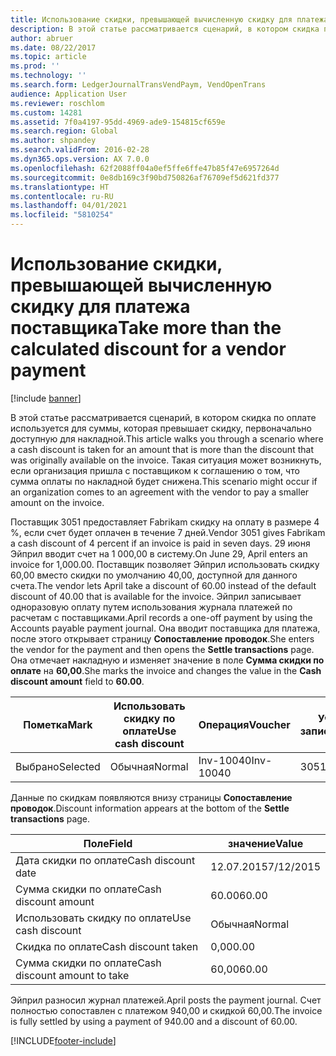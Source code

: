 ```yaml
---
title: Использование скидки, превышающей вычисленную скидку для платежа поставщика
description: В этой статье рассматривается сценарий, в котором скидка по оплате используется для суммы, которая превышает скидку, первоначально доступную для накладной. Такая ситуация может возникнуть, если организация пришла с поставщиком к соглашению о том, что сумма оплаты по накладной будет снижена.
author: abruer
ms.date: 08/22/2017
ms.topic: article
ms.prod: ''
ms.technology: ''
ms.search.form: LedgerJournalTransVendPaym, VendOpenTrans
audience: Application User
ms.reviewer: roschlom
ms.custom: 14281
ms.assetid: 7f0a4197-95dd-4969-ade9-154815cf659e
ms.search.region: Global
ms.author: shpandey
ms.search.validFrom: 2016-02-28
ms.dyn365.ops.version: AX 7.0.0
ms.openlocfilehash: 62f2088ff04a0ef5ffe6ffe47b85f47e6957264d
ms.sourcegitcommit: 0e8db169c3f90bd750826af76709ef5d621fd377
ms.translationtype: HT
ms.contentlocale: ru-RU
ms.lasthandoff: 04/01/2021
ms.locfileid: "5810254"
---
```

# <a name="take-more-than-the-calculated-discount-for-a-vendor-payment"></a><span data-ttu-id="8cfbf-104">Использование скидки, превышающей вычисленную скидку для платежа поставщика</span><span class="sxs-lookup"><span data-stu-id="8cfbf-104">Take more than the calculated discount for a vendor payment</span></span>

[!include [banner](../includes/banner.md)]

<span data-ttu-id="8cfbf-105">В этой статье рассматривается сценарий, в котором скидка по оплате используется для суммы, которая превышает скидку, первоначально доступную для накладной.</span><span class="sxs-lookup"><span data-stu-id="8cfbf-105">This article walks you through a scenario where a cash discount is taken for an amount that is more than the discount that was originally available on the invoice.</span></span> <span data-ttu-id="8cfbf-106">Такая ситуация может возникнуть, если организация пришла с поставщиком к соглашению о том, что сумма оплаты по накладной будет снижена.</span><span class="sxs-lookup"><span data-stu-id="8cfbf-106">This scenario might occur if an organization comes to an agreement with the vendor to pay a smaller amount on the invoice.</span></span> 

<span data-ttu-id="8cfbf-107">Поставщик 3051 предоставляет Fabrikam скидку на оплату в размере 4 %, если счет будет оплачен в течение 7 дней.</span><span class="sxs-lookup"><span data-stu-id="8cfbf-107">Vendor 3051 gives Fabrikam a cash discount of 4 percent if an invoice is paid in seven days.</span></span> <span data-ttu-id="8cfbf-108">29 июня Эйприл вводит счет на 1 000,00 в систему.</span><span class="sxs-lookup"><span data-stu-id="8cfbf-108">On June 29, April enters an invoice for 1,000.00.</span></span> <span data-ttu-id="8cfbf-109">Поставщик позволяет Эйприл использовать скидку 60,00 вместо скидки по умолчанию 40,00, доступной для данного счета.</span><span class="sxs-lookup"><span data-stu-id="8cfbf-109">The vendor lets April take a discount of 60.00 instead of the default discount of 40.00 that is available for the invoice.</span></span> <span data-ttu-id="8cfbf-110">Эйприл записывает одноразовую оплату путем использования журнала платежей по расчетам с поставщиками.</span><span class="sxs-lookup"><span data-stu-id="8cfbf-110">April records a one-off payment by using the Accounts payable payment journal.</span></span> <span data-ttu-id="8cfbf-111">Она вводит поставщика для платежа, после этого открывает страницу **Сопоставление проводок**.</span><span class="sxs-lookup"><span data-stu-id="8cfbf-111">She enters the vendor for the payment and then opens the **Settle transactions** page.</span></span> <span data-ttu-id="8cfbf-112">Она отмечает накладную и изменяет значение в поле **Сумма скидки по оплате** на **60,00**.</span><span class="sxs-lookup"><span data-stu-id="8cfbf-112">She marks the invoice and changes the value in the **Cash discount amount** field to **60.00**.</span></span>

| <span data-ttu-id="8cfbf-113">Пометка</span><span class="sxs-lookup"><span data-stu-id="8cfbf-113">Mark</span></span>     | <span data-ttu-id="8cfbf-114">Использовать скидку по оплате</span><span class="sxs-lookup"><span data-stu-id="8cfbf-114">Use cash discount</span></span> | <span data-ttu-id="8cfbf-115">Операция</span><span class="sxs-lookup"><span data-stu-id="8cfbf-115">Voucher</span></span>   | <span data-ttu-id="8cfbf-116">Учетная запись</span><span class="sxs-lookup"><span data-stu-id="8cfbf-116">Account</span></span> | <span data-ttu-id="8cfbf-117">Дата</span><span class="sxs-lookup"><span data-stu-id="8cfbf-117">Date</span></span>      | <span data-ttu-id="8cfbf-118">Срок выполнения</span><span class="sxs-lookup"><span data-stu-id="8cfbf-118">Due date</span></span>  | <span data-ttu-id="8cfbf-119">Счет</span><span class="sxs-lookup"><span data-stu-id="8cfbf-119">Invoice</span></span> | <span data-ttu-id="8cfbf-120">Сумма в валюте проводки</span><span class="sxs-lookup"><span data-stu-id="8cfbf-120">Amount in transaction currency</span></span> | <span data-ttu-id="8cfbf-121">Валютное</span><span class="sxs-lookup"><span data-stu-id="8cfbf-121">Currency</span></span> | <span data-ttu-id="8cfbf-122">Сумма сопоставления</span><span class="sxs-lookup"><span data-stu-id="8cfbf-122">Amount to settle</span></span> |
|----------|-------------------|-----------|---------|-----------|-----------|---------|--------------------------------|----------|------------------|
| <span data-ttu-id="8cfbf-123">Выбрано</span><span class="sxs-lookup"><span data-stu-id="8cfbf-123">Selected</span></span> | <span data-ttu-id="8cfbf-124">Обычная</span><span class="sxs-lookup"><span data-stu-id="8cfbf-124">Normal</span></span>            | <span data-ttu-id="8cfbf-125">Inv-10040</span><span class="sxs-lookup"><span data-stu-id="8cfbf-125">Inv-10040</span></span> | <span data-ttu-id="8cfbf-126">3051</span><span class="sxs-lookup"><span data-stu-id="8cfbf-126">3051</span></span>    | <span data-ttu-id="8cfbf-127">29.06.2015</span><span class="sxs-lookup"><span data-stu-id="8cfbf-127">6/29/2015</span></span> | <span data-ttu-id="8cfbf-128">29.07.2015</span><span class="sxs-lookup"><span data-stu-id="8cfbf-128">7/29/2015</span></span> | <span data-ttu-id="8cfbf-129">10040</span><span class="sxs-lookup"><span data-stu-id="8cfbf-129">10040</span></span>   | <span data-ttu-id="8cfbf-130">1 000,00</span><span class="sxs-lookup"><span data-stu-id="8cfbf-130">1,000.00</span></span>                       | <span data-ttu-id="8cfbf-131">американский доллар</span><span class="sxs-lookup"><span data-stu-id="8cfbf-131">USD</span></span>      | <span data-ttu-id="8cfbf-132">940,00</span><span class="sxs-lookup"><span data-stu-id="8cfbf-132">940.00</span></span>           |

<span data-ttu-id="8cfbf-133">Данные по скидкам появляются внизу страницы **Сопоставление проводок**.</span><span class="sxs-lookup"><span data-stu-id="8cfbf-133">Discount information appears at the bottom of the **Settle transactions** page.</span></span>

| <span data-ttu-id="8cfbf-134">Поле</span><span class="sxs-lookup"><span data-stu-id="8cfbf-134">Field</span></span>                        | <span data-ttu-id="8cfbf-135">значение</span><span class="sxs-lookup"><span data-stu-id="8cfbf-135">Value</span></span>     |
|------------------------------|-----------|
| <span data-ttu-id="8cfbf-136">Дата скидки по оплате</span><span class="sxs-lookup"><span data-stu-id="8cfbf-136">Cash discount date</span></span>           | <span data-ttu-id="8cfbf-137">12.07.2015</span><span class="sxs-lookup"><span data-stu-id="8cfbf-137">7/12/2015</span></span> |
| <span data-ttu-id="8cfbf-138">Сумма скидки по оплате</span><span class="sxs-lookup"><span data-stu-id="8cfbf-138">Cash discount amount</span></span>         | <span data-ttu-id="8cfbf-139">60.00</span><span class="sxs-lookup"><span data-stu-id="8cfbf-139">60.00</span></span>     |
| <span data-ttu-id="8cfbf-140">Использовать скидку по оплате</span><span class="sxs-lookup"><span data-stu-id="8cfbf-140">Use cash discount</span></span>            | <span data-ttu-id="8cfbf-141">Обычная</span><span class="sxs-lookup"><span data-stu-id="8cfbf-141">Normal</span></span>    |
| <span data-ttu-id="8cfbf-142">Скидка по оплате</span><span class="sxs-lookup"><span data-stu-id="8cfbf-142">Cash discount taken</span></span>          | <span data-ttu-id="8cfbf-143">0,00</span><span class="sxs-lookup"><span data-stu-id="8cfbf-143">0.00</span></span>      |
| <span data-ttu-id="8cfbf-144">Сумма скидки по оплате</span><span class="sxs-lookup"><span data-stu-id="8cfbf-144">Cash discount amount to take</span></span> | <span data-ttu-id="8cfbf-145">60,00</span><span class="sxs-lookup"><span data-stu-id="8cfbf-145">60.00</span></span>     |

<span data-ttu-id="8cfbf-146">Эйприл разносил журнал платежей.</span><span class="sxs-lookup"><span data-stu-id="8cfbf-146">April posts the payment journal.</span></span> <span data-ttu-id="8cfbf-147">Счет полностью сопоставлен с платежом 940,00 и скидкой 60,00.</span><span class="sxs-lookup"><span data-stu-id="8cfbf-147">The invoice is fully settled by using a payment of 940.00 and a discount of 60.00.</span></span>





[!INCLUDE[footer-include](../../includes/footer-banner.md)]